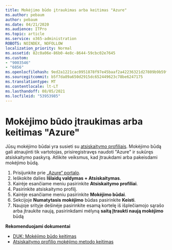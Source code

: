 ```yaml
---
title: Mokėjimo būdo įtraukimas arba keitimas "Azure"
ms.author: pebaum
author: pebaum
ms.date: 04/21/2020
ms.audience: ITPro
ms.topic: article
ms.service: o365-administration
ROBOTS: NOINDEX, NOFOLLOW
localization_priority: Normal
ms.assetid: 82c0a06e-86b0-4e8c-8644-59cbc02e7645
ms.custom:
- "9003546"
- "6856"
ms.openlocfilehash: 9ed2a1221cac0951878f97e45baaf2a42236321d27809b9b59f612343f66fd58
ms.sourcegitcommit: b5f7da89a650d2915dc652449623c78be6247175
ms.translationtype: MT
ms.contentlocale: lt-LT
ms.lasthandoff: 08/05/2021
ms.locfileid: "53953985"
---
```

# <a name="add-or-replace-payment-method-in-azure"></a>Mokėjimo būdo įtraukimas arba keitimas "Azure"

Jūsų mokėjimo būdai yra susieti su [atsiskaitymo profiliais](https://docs.microsoft.com/azure/billing/billing-how-to-change-credit-card?WT.mc_id=Portal-Microsoft_Azure_Support#change-payment-method-for-a-billing-profile). Mokėjimo būdą gali atnaujinti tik vartotojas, prisiregistravęs naudoti "Azure" ir sukūręs atsiskaitymo paskyrą. Atlikite veiksmus, kad įtraukdami arba pakeisdami mokėjimo būdą.

1. Prisijunkite prie [„Azure“ portalo](https://portal.azure.com/).
2. Ieškokite dalies **Išlaidų valdymas + Atsiskaitymas**.
3. Kairėje esančiame meniu pasirinkite **Atsiskaitymo profiliai**.
4. Pasirinkite atsiskaitymo profilį.
5. Kairėje esančiame meniu pasirinkite **Mokėjimo būdai**.
6. Sekcijoje **Numatytasis mokėjimo** būdas pasirinkite **Keisti**.
7. Naujoje srityje dešinėje pasirinkite esamą kortelę iš išplečiamojo sąrašo arba įtraukite naują, pasirinkdami mėlyną **saitą Įtraukti naują mokėjimo** būdą

**Rekomenduojami dokumentai**

- [DUK: Mokėjimo būdo keitimas](https://docs.microsoft.com/azure/billing/billing-how-to-change-credit-card?WT.mc_id=Portal-Microsoft_Azure_Support#frequently-asked-questions)
- [Atsiskaitymo profilio mokėjimo metodo keitimas](https://docs.microsoft.com/azure/cost-management-billing/manage/change-credit-card?WT.mc_id=Portal-Microsoft_Azure_Support#manage-credit-cards-for-a-microsoft-customer-agreement)
